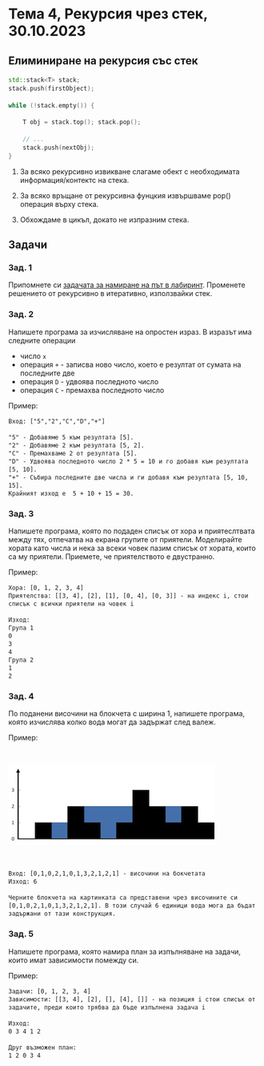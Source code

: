 # Тема 4, Рекурсия чрез стек, 30.10.2023


## Елиминиране на рекурсия със стек

```c++
std::stack<T> stack;
stack.push(firstObject);

while (!stack.empty()) {

    T obj = stack.top(); stack.pop();

    // ...
    stack.push(nextObj);
}
```

1. За всяко рекурсивно извикване слагаме обект с необходимата информация/контектс на стека.

2. За всяко връщане от рекурсивна фунцкия извършваме pop() операция върху стека.

3. Обхождаме в цикъл, докато не изпразним стека.


## Задачи

### Зад. 1

Припомнете си [задачата за намиране на път в лабиринт](https://github.com/demilev/up-2022-2023/blob/main/week09/tasks.md#%D0%B7%D0%B0%D0%B4-9---%D1%80%D0%B5%D1%88%D0%B5%D0%BD%D0%B8%D0%B5). Променете решението от рекурсивно в итеративно, използвайки стек.  


### Зад. 2

Напишете програма за изчисляване на опростен израз. В изразът има следните операции

* число `x`
* операция `+` - записва ново число, което е резултат от сумата на последните две
* операция `D` - удвоява последното число
* операция `C` - премахва последното число

Пример:
```
Вход: ["5","2","C","D","+"]

"5" - Добавяме 5 към резултата [5].
"2" - Добавяме 2 към резултата [5, 2].
"C" - Премахваме 2 от резултата [5].
"D" - Удвоява последното число 2 * 5 = 10 и го добавя към резултата [5, 10].
"+" - Събира последните две числа и ги добавя към резултата [5, 10, 15].
Крайният изход е  5 + 10 + 15 = 30.
```


### Зад. 3

Напишете програма, която по подаден списък от хора и приятеслтвата между тях, отпечатва на екрана групите от приятели. Моделирайте хората като числа и нека за всеки човек пазим списък от хората, които са му приятели. Приемете, че приятелството е двустранно.

Пример:
```
Хора: [0, 1, 2, 3, 4]
Приятелства: [[3, 4], [2], [1], [0, 4], [0, 3]] - на индекс i, стои списък с всички приятели на човек i

Изход:
Група 1
0
3
4
Група 2
1
2
```

### Зад. 4

По поданени височини на блокчета с ширина 1, напишете програма, която изчислява колко вода могат да задържат след валеж.

Пример:

<br/>

![Diagram](content/rainwatertrap.png)

<br/>

```
Вход: [0,1,0,2,1,0,1,3,2,1,2,1] - височини на бокчетата
Изход: 6

Черните блокчета на картинката са представени чрез височините си [0,1,0,2,1,0,1,3,2,1,2,1]. В този случай 6 единици вода мога да бъдат задържани от тази конструкция.
```

### Зад. 5

Напишете програма, която намира план за изпълняване на задачи, които имат зависимости помежду си.

Пример:

```
Задачи: [0, 1, 2, 3, 4]
Зависимости: [[3, 4], [2], [], [4], []] - на позиция i стои списък от задачите, преди които трябва да бъде изпълнена задача i

Изход:
0 3 4 1 2

Друг възможен план:
1 2 0 3 4
```